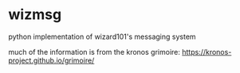 # wizmsg
python implementation of wizard101's messaging system

much of the information is from the kronos grimoire: <https://kronos-project.github.io/grimoire/>
